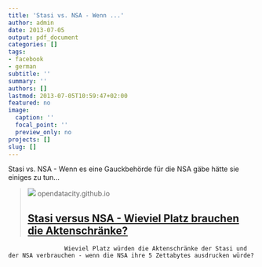 ```yaml
---
title: 'Stasi vs. NSA - Wenn ...'
author: admin
date: 2013-07-05
output: pdf_document
categories: []
tags:
- facebook
- german
subtitle: ''
summary: ''
authors: []
lastmod: 2013-07-05T10:59:47+02:00
featured: no
image:
  caption: ''
  focal_point: ''
  preview_only: no
projects: []
slug: []
---
```

Stasi vs. NSA - Wenn es eine Gauckbehörde für die NSA gäbe hätte sie einiges zu tun...
> [![](https://opendatacity.github.io/stasi-vs-nsa/screenshot.png)](http://apps.opendatacity.de/stasi-vs-nsa/)
> opendatacity.github.io
> ## [Stasi versus NSA - Wieviel Platz brauchen die Aktenschränke?](http://apps.opendatacity.de/stasi-vs-nsa/)
>
>
					Wieviel Platz würden die Aktenschränke der Stasi und der NSA verbrauchen - wenn die NSA ihre 5 Zettabytes ausdrucken würde?
				

